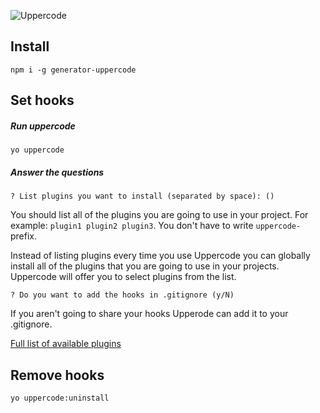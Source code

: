 ![Uppercode](http://frux.github.io/generator-uppercode/uppercode.svg)

## Install
``npm i -g generator-uppercode``

## Set hooks

##### Run uppercode
``yo uppercode``

##### Answer the questions
````
? List plugins you want to install (separated by space): ()
````
You should list all of the plugins you are going to use in your project. For example: ``plugin1 plugin2 plugin3``. You don't have to write ``uppercode-`` prefix.

Instead of listing plugins every time you use Uppercode you can globally install all of the plugins that you are going to use in your projects. Uppercode will offer you to select plugins from the list.

````
? Do you want to add the hooks in .gitignore (y/N)
````
If you aren't going to share your hooks Upperode can add it to your .gitignore.

[Full list of available plugins](https://www.npmjs.com/search?q=uppercode)

## Remove hooks
``yo uppercode:uninstall``
